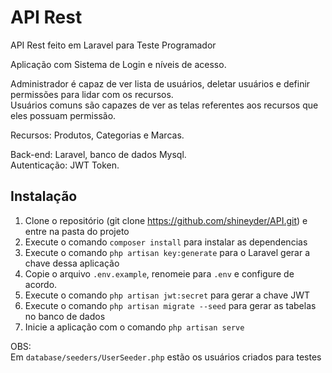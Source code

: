 # API Rest

API Rest feito em Laravel para Teste Programador

Aplicação com Sistema de Login e níveis de acesso.

Administrador é capaz de ver lista de usuários, deletar usuários e definir permissões para lidar com os recursos.<br>
Usuários comuns são capazes de ver as telas referentes aos recursos que eles possuam permissão.

Recursos: Produtos, Categorias e Marcas.

Back-end: Laravel, banco de dados Mysql.<br>
Autenticação: JWT Token.

## Instalação ##
1) Clone o repositório (git clone https://github.com/shineyder/API.git) e entre na pasta do projeto<br>
2) Execute o comando ```composer install``` para instalar as dependencias<br>
3) Execute o comando ```php artisan key:generate``` para o Laravel gerar a chave dessa aplicação<br>
4) Copie o arquivo ```.env.example```, renomeie para ```.env``` e configure de acordo.<br>
5) Execute o comando ```php artisan jwt:secret``` para gerar a chave JWT<br>
6) Execute o comando ```php artisan migrate --seed``` para gerar as tabelas no banco de dados<br>
7) Inicie a aplicação com o comando ```php artisan serve```<br>

OBS:<br>
Em ```database/seeders/UserSeeder.php``` estão os usuários criados para testes
